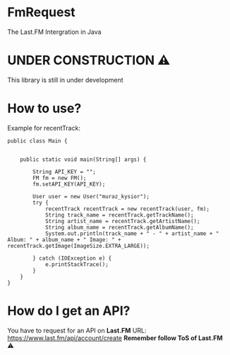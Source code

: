 # FmRequest
The Last.FM Intergration in Java

# UNDER CONSTRUCTION ⚠️
This library is still in under development

# How to use? 
Example for recentTrack:
```
public class Main {


    public static void main(String[] args) {

        String API_KEY = "";
        FM fm = new FM();
        fm.setAPI_KEY(API_KEY);

        User user = new User("muraz_kysior");
        try {
            recentTrack recentTrack = new recentTrack(user, fm);
            String track_name = recentTrack.getTrackName();
            String artist_name = recentTrack.getArtistName();
            String album_name = recentTrack.getAlbumName();
            System.out.println(track_name + " - " + artist_name + " Album: " + album_name + " Image: " + recentTrack.getImage(ImageSize.EXTRA_LARGE));

        } catch (IOException e) {
            e.printStackTrace();
        }
    }
}
```

# How do I get an API?
You have to request for an API on **Last.FM**
URL: https://www.last.fm/api/account/create
**Remember follow ToS of Last.FM** ⚠️
